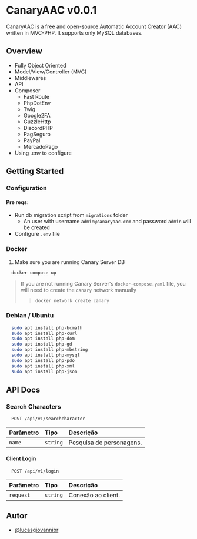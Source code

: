 
# CanaryAAC v0.0.1

CanaryAAC is a free and open-source Automatic Account Creator (AAC) written in MVC-PHP. It supports only MySQL databases.

## Overview

- Fully Object Oriented
- Model/View/Controller (MVC)
- Middlewares
- API
- Composer
  - Fast Route
  - PhpDotEnv
  - Twig
  - Google2FA
  - GuzzleHttp
  - DiscordPHP
  - PagSeguro
  - PayPal
  - MercadoPago
- Using .env to configure

## Getting Started

### Configuration

#### Pre reqs:

- Run db migration script from `migrations` folder
  - An user with username `admin@canaryaac.com` and password `admin` will be created
- Configure `.env` file

### Docker

1. Make sure you are running Canary Server DB

```bash
  docker compose up
```

> If you are not running Canary Server's `docker-compose.yaml` file, you will need to create the `canary` network manually
>> `docker network create canary`

### Debian / Ubuntu

```bash
  sudo apt install php-bcmath
  sudo apt install php-curl
  sudo apt install php-dom
  sudo apt install php-gd
  sudo apt install php-mbstring
  sudo apt install php-mysql
  sudo apt install php-pdo
  sudo apt install php-xml
  sudo apt install php-json
```

## API Docs

### Search Characters

```http
  POST /api/v1/searchcharacter
```

| Parâmetro   | Tipo       | Descrição                           |
| :---------- | :--------- | :---------------------------------- |
| `name` | `string` | Pesquisa de personagens. |

#### Client Login

```http
  POST /api/v1/login
```

| Parâmetro   | Tipo       | Descrição                                   |
| :---------- | :--------- | :------------------------------------------ |
| `request`      | `string` | Conexão ao client. |

## Autor

- [@lucasgiovannibr](https://www.github.com/lucasgiovannibr)
